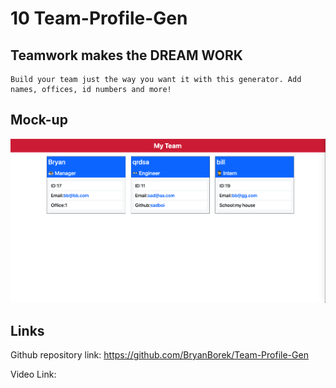 # 10 Team-Profile-Gen

## Teamwork makes the DREAM WORK

```
Build your team just the way you want it with this generator. Add names, offices, id numbers and more!
```

## Mock-up

![React Portfolio mockup](./assets/teamMockup.png)

## Links

Github repository link: https://github.com/BryanBorek/Team-Profile-Gen

Video Link: 